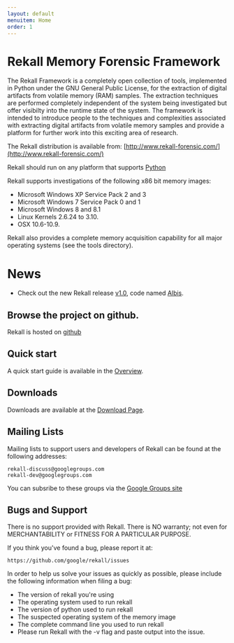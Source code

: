 ```yaml
---
layout: default
menuitem: Home
order: 1
---
```


# Rekall Memory Forensic Framework

The Rekall Framework is a completely open collection of tools, implemented in
Python under the GNU General Public License, for the extraction of digital
artifacts from volatile memory (RAM) samples.  The extraction techniques are
performed completely independent of the system being investigated but offer
visibilty into the runtime state of the system. The framework is intended to
introduce people to the techniques and complexities associated with extracting
digital artifacts from volatile memory samples and provide a platform for
further work into this exciting area of research.

The Rekall distribution is available from:
[http://www.rekall-forensic.com/](http://www.rekall-forensic.com/)

Rekall should run on any platform that supports [Python](http://www.python.org)

Rekall supports investigations of the following x86 bit memory images:

* Microsoft Windows XP Service Pack 2 and 3
* Microsoft Windows 7 Service Pack 0 and 1
* Microsoft Windows 8 and 8.1
* Linux Kernels 2.6.24 to 3.10.
* OSX 10.6-10.9.

Rekall also provides a complete memory acquisition capability for all major
operating systems (see the tools directory).

# News

* Check out the new Rekall release [v1.0](downloads.html), code named
  [Albis](http://en.wikipedia.org/wiki/Albis).

## Browse the project on github.

Rekall is hosted on [github](https://github.com/google/rekall)

## Quick start

A quick start guide is available in the [Overview](/docs/Manual/overview.html).

## Downloads

Downloads are available at the [Download Page](/downloads.html).

## Mailing Lists

Mailing lists to support users and developers of Rekall can be found at the
following addresses:

    rekall-discuss@googlegroups.com
    rekall-dev@googlegroups.com

You can subsribe to these groups via the [Google Groups
site](https://groups.google.com)

## Bugs and Support

There is no support provided with Rekall. There is NO warranty; not even for
MERCHANTABILITY or FITNESS FOR A PARTICULAR PURPOSE.

If you think you've found a bug, please report it at:

    https://github.com/google/rekall/issues

In order to help us solve your issues as quickly as possible,
please include the following information when filing a bug:

* The version of rekall you're using
* The operating system used to run rekall
* The version of python used to run rekall
* The suspected operating system of the memory image
* The complete command line you used to run rekall
* Please run Rekall with the -v flag and paste output into the issue.
